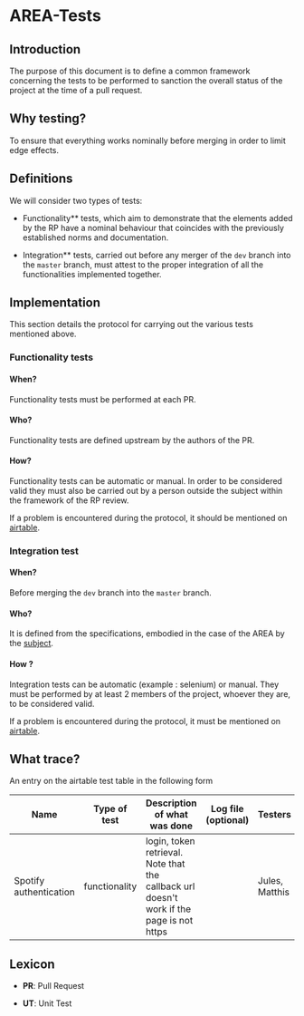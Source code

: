 # AREA-Tests

## Introduction

The purpose of this document is to define a common framework concerning the tests to be performed to sanction the overall status of the project at the time of a pull request.

## Why testing?

To ensure that everything works nominally before merging in order to limit edge effects.

## Definitions

We will consider two types of tests:

- Functionality** tests, which aim to demonstrate that the elements added by the RP have a nominal behaviour that coincides with the previously established norms and documentation.

- Integration** tests, carried out before any merger of the `dev` branch into the `master` branch, must attest to the proper integration of all the functionalities implemented together.

## Implementation

This section details the protocol for carrying out the various tests mentioned above.

### Functionality tests

#### When?

Functionality tests must be performed at each PR.

#### Who?

Functionality tests are defined upstream by the authors of the PR.

#### How?

Functionality tests can be automatic or manual. In order to be considered valid they must also be carried out by a person outside the subject within the framework of the RP review. 

If a problem is encountered during the protocol, it should be mentioned on [airtable](https://airtable.com/tblqinzbZM3pjJy9v/viwYsUlh9xbmyZZlY?blocks=hide).

### Integration test

#### When?

Before merging the `dev` branch into the `master` branch.

#### Who?

It is defined from the specifications, embodied in the case of the AREA by the [subject](https://intra.epitech.eu/module/2020/B-YEP-500/PAR-5-1/acti-440983/project/file/B-DEV-510_area.pdf).

#### How ?

Integration tests can be automatic (example : selenium) or manual. They must be performed by at least 2 members of the project, whoever they are, to be considered valid.

If a problem is encountered during the protocol, it must be mentioned on [airtable](https://airtable.com/tblqinzbZM3pjJy9v/viwYsUlh9xbmyZZlY?blocks=hide).

## What trace?

An entry on the airtable test table in the following form

| Name | Type of test | Description of what was done | Log file (optional) | Testers | Date |
| ------------------------ | -------------- | -------------------------------------------------------------------------------------------------------- | --------------------------- | -------------- | ---------- |
| Spotify authentication | functionality | login, token retrieval. Note that the callback url doesn't work if the page is not https | <TU log file > | Jules, Matthis | 15/02/2021 |

## Lexicon

* **PR**: Pull Request

* **UT**: Unit Test
